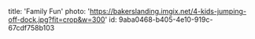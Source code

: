 title: 'Family Fun'
photo: 'https://bakerslanding.imgix.net/4-kids-jumping-off-dock.jpg?fit=crop&w=300'
id: 9aba0468-b405-4e10-919c-67cdf758b103
